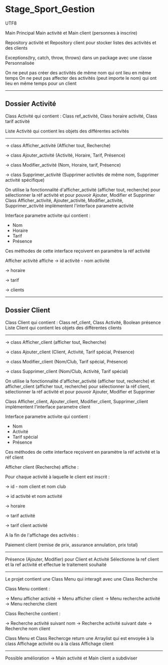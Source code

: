 # Stage_Sport_Gestion
UTF8

Main Principal
Main activité et Main client (personnes à inscrire)

Repository activité et Repository client pour stocker listes des activités et des clients

Exceptions(try, catch, throw, throws) dans un package avec une classe Personnalisée

On ne peut pas créer des activités de même nom qui ont lieu en même temps
On ne peut pas affecter des activités (peut importe le nom) qui ont lieu en même temps pour un client

----------------------------------------------------------------------------------------

Dossier Activité
----------------

Class Activité qui contient : Class ref_activité, Class horaire activité, Class tarif activité

Liste Activité qui contient les objets des différentes activités 

------------

-> class Afficher_activité (Afficher tout, Recherche)

-> class Ajouter_activité (Activité, Horaire, Tarif, Présence)

-> class Modifier_activité (Nom, Horaire, tarif, Présence)

-> class Supprimer_activité (Supprimer activités de même nom, Supprimer activité spécifique)

On utilise la fonctionnalité d'afficher_activité (afficher tout, recherche) pour sélectionner la réf activité et pour pouvoir Ajouter, Modifier et Supprimer
Class Afficher_activité, Ajouter_activité, Modifier_activité, Supprimer_activité implémentent l'interface parametre activité

Interface parametre activite qui contient :
- Nom
- Horaire
- Tarif
- Présence

Ces méthodes de cette interface reçoivent en paramètre la réf activité

Afficher activité affiche
-> id activité - nom activité

-> horaire

-> tarif

-> clients

-----------------------------------------------------------------------------

Dossier Client
--------------


Class Client qui contient : Class ref_client, Class Activité, Boolean présence
Liste Client qui contient les objets des différentes clients

------------

-> class Afficher_client (afficher tout, Recherche)

-> class Ajouter_client (Client, Activité, Tarif spécial, Présence)

-> class Modifier_client (Nom/Club, Tarif spécial, Présence)

-> class Supprimer_client (Nom/Club, Activité, Tarif spécial)

On utilise la fonctionnalité d'afficher_activité (afficher tout, recherche) et afficher_client (afficher tout, recherche) 
pour sélectionner la réf client, sélectionner la réf activité et pour pouvoir Ajouter, Modifier et Supprimer

Class Afficher_client, Ajouter_client, Modifier_client, Supprimer_client implémentent l'interface parametre client

Interface parametre activite qui contient :
- Nom
- Activité
- Tarif spécial
- Présence

Ces méthodes de cette interface reçoivent en paramètre la réf activité et la réf client


Afficher client (Recherche) affiche : 

Pour chaque activité à laquelle le client est inscrit :

-> id - nom client et nom club

-> id activité et nom activité

-> horaire

-> tarif activité

-> tarif client activité

A la fin de l'affichage des activités :

Paiement client (remise de prix, assurance annulation, prix total)

---------------------------------------------------------

Présence (Ajouter, Modifier) pour Client et Activité 
Sélectionne la ref client et la ref activité et effectue le traitement souhaité

--------------------------------------------------------------

Le projet contient une Class Menu qui interagit avec une Class Recherche

Class Menu contient :

-> Menu afficher activité
-> Menu afficher client
-> Menu recherche activité
-> Menu recherche client

Class Recherche contient : 

-> Recherche activité suivant nom
-> Recherche activité suivant date
-> Recherche nom client

Class Menu et Class Rechercge return une Arraylist qui est envoyée à la class Affichage activité ou à la class Affichage client

-----------------------------------------------------

Possible amélioration ->  Main activité et Main client a subdiviser

